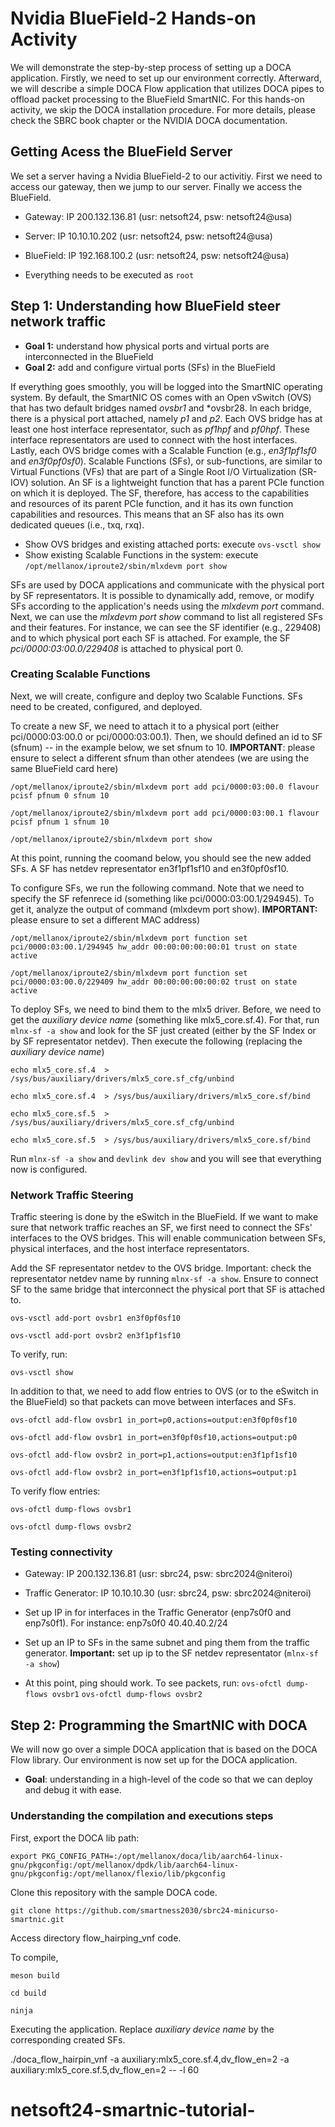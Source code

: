 # Nvidia BlueField-2 Hands-on Activity

We will demonstrate the step-by-step process of setting up a DOCA application. Firstly, we need to set up our environment correctly. Afterward, we will describe a simple DOCA Flow application that utilizes DOCA pipes to offload packet processing to the BlueField SmartNIC. For this hands-on activity, we skip the DOCA installation procedure. For more details, please check the SBRC book chapter or the NVIDIA DOCA documentation.  

## Getting Acess the BlueField Server

We set a server having a Nvidia BlueField-2 to our activitiy. First we need to access our gateway, then we jump to our server. Finally we access the BlueField. 
- Gateway: IP 200.132.136.81 (usr: netsoft24, psw: netsoft24@usa)
- Server: IP 10.10.10.202 (usr: netsoft24, psw: netsoft24@usa)
- BlueField: IP 192.168.100.2 (usr: netsoft24, psw: netsoft24@usa)

- Everything needs to be executed as `root`

## Step 1: Understanding how BlueField steer network traffic

- **Goal 1:** understand how physical ports and virtual ports are interconnected in the BlueField
- **Goal 2:** add and configure virtual ports (SFs) in the BlueField
  
If everything goes smoothly, you will be logged into the SmartNIC operating system. By default, the SmartNIC OS comes with an Open vSwitch (OVS) that has two default bridges named *ovsbr1* and *ovsbr28. In each bridge, there is a physical port attached, namely *p1* and *p2*. Each OVS bridge has at least one host interface representator, such as *pf1hpf* and *pf0hpf*. These interface representators are used to connect with the host interfaces. Lastly, each OVS bridge comes with a Scalable Function (e.g., *en3f1pf1sf0* and *en3f0pf0sf0*). Scalable Functions (SFs), or sub-functions, are similar to Virtual Functions (VFs) that are part of a Single Root I/O Virtualization (SR-IOV) solution. An SF is a lightweight function that has a parent PCIe function on which it is deployed. The SF, therefore, has access to the capabilities and resources of its parent PCIe function, and it has its own function capabilities and resources. This means that an SF also has its own dedicated queues (i.e., txq, rxq).

- Show OVS bridges and existing attached ports: execute `ovs-vsctl show`
- Show existing Scalable Functions in the system: execute `/opt/mellanox/iproute2/sbin/mlxdevm port show` 

SFs are used by DOCA applications and communicate with the physical port by SF representators. It is possible to dynamically add, remove, or modify SFs according to the application's needs using the *mlxdevm port* command.  Next, we can use the *mlxdevm port show* command to list all registered SFs and their features. For instance, we can see the SF identifier (e.g., 229408) and to which physical port each SF is attached. For example, the SF *pci/0000:03:00.0/229408* is attached to physical port 0.

### Creating Scalable Functions

Next, we will create, configure and deploy two Scalable Functions. SFs need to be created, configured, and deployed. 

To create a new SF, we need to attach it to a physical port (either pci/0000:03:00.0 or pci/0000:03:00.1). Then, we should defined an id to SF (sfnum) -- in the example below, we set sfnum to 10. **IMPORTANT**: please ensure to select a different sfnum than other atendees (we are using the same BlueField card here)

`/opt/mellanox/iproute2/sbin/mlxdevm port add pci/0000:03:00.0 flavour pcisf pfnum 0 sfnum 10`

`/opt/mellanox/iproute2/sbin/mlxdevm port add pci/0000:03:00.1 flavour pcisf pfnum 1 sfnum 10`

`/opt/mellanox/iproute2/sbin/mlxdevm port show` 

At this point, running the coomand below, you should see the new added SFs. A SF has netdev representator en3f1pf1sf10 and en3f0pf0sf10.  

To configure SFs, we run the following command. Note that we need to specify the SF refenrece id (something like pci/0000:03:00.1/294945). To get it, analyze the output of command (mlxdevm port show).  **IMPORTANT:** please ensure to set a different MAC address)

`/opt/mellanox/iproute2/sbin/mlxdevm port function set pci/0000:03:00.1/294945 hw_addr 00:00:00:00:00:01 trust on state active`

`/opt/mellanox/iproute2/sbin/mlxdevm port function set pci/0000:03:00.0/229409 hw_addr 00:00:00:00:00:02 trust on state active`

To deploy SFs, we need to bind them to the mlx5 driver. Before, we need to get the *auxiliary device name* (something like mlx5_core.sf.4). For that, run `mlnx-sf -a show` and look for the SF just created (either by the SF Index or by SF representator netdev). Then execute the following (replacing the *auxiliary device name*)

`echo mlx5_core.sf.4  > /sys/bus/auxiliary/drivers/mlx5_core.sf_cfg/unbind`

`echo mlx5_core.sf.4  > /sys/bus/auxiliary/drivers/mlx5_core.sf/bind`

`echo mlx5_core.sf.5  > /sys/bus/auxiliary/drivers/mlx5_core.sf_cfg/unbind`

`echo mlx5_core.sf.5  > /sys/bus/auxiliary/drivers/mlx5_core.sf/bind`

Run `mlnx-sf -a show` and `devlink dev show` and you will see that everything now is configured. 

### Network Traffic Steering

Traffic steering is done by the eSwitch in the BlueField. If we want to make sure that network traffic reaches an SF, we first need to connect the SFs' interfaces to the OVS bridges. This will enable communication between SFs, physical interfaces, and the host interface representators.

Add the SF  representator netdev to the OVS bridge. Important: check the representator netdev name by running `mlnx-sf -a show`. Ensure to connect SF to the same bridge that interconnect the physical port that SF is attached to.

`ovs-vsctl add-port ovsbr1 en3f0pf0sf10`

`ovs-vsctl add-port ovsbr2 en3f1pf1sf10` 

To verify, run: 

`ovs-vsctl show` 

In addition to that, we need to add flow entries to OVS (or to the eSwitch in the BlueField) so that packets can move between interfaces and SFs.

`ovs-ofctl add-flow ovsbr1 in_port=p0,actions=output:en3f0pf0sf10`

`ovs-ofctl add-flow ovsbr1 in_port=en3f0pf0sf10,actions=output:p0`

`ovs-ofctl add-flow ovsbr2 in_port=p1,actions=output:en3f1pf1sf10`

`ovs-ofctl add-flow ovsbr2 in_port=en3f1pf1sf10,actions=output:p1`

To verify flow entries:

`ovs-ofctl dump-flows ovsbr1`

`ovs-ofctl dump-flows ovsbr2`

### Testing connectivity

- Gateway: IP 200.132.136.81 (usr: sbrc24, psw: sbrc2024@niteroi)
- Traffic Generator: IP 10.10.10.30 (usr: sbrc24, psw: sbrc2024@niteroi)

- Set up IP in for interfaces in the Traffic Generator (enp7s0f0 and enp7s0f1). For instance: enp7s0f0 40.40.40.2/24
- Set up an IP to SFs in the same subnet and ping them from the traffic generator. **Important:** set up ip to the SF netdev representator (`mlnx-sf -a show`)
 
- At this point, ping should work. To see packets, run:
`ovs-ofctl dump-flows ovsbr1`
`ovs-ofctl dump-flows ovsbr2`



## Step 2: Programming the SmartNIC with DOCA

We will now go over a simple DOCA application that is based on the DOCA Flow library. Our environment is now set up for the DOCA application.
- **Goal**: understanding in a high-level of the code so that we can deploy and debug it with ease.

### Understanding the compilation and executions steps

First, export the DOCA lib path:

`export PKG_CONFIG_PATH=:/opt/mellanox/doca/lib/aarch64-linux-gnu/pkgconfig:/opt/mellanox/dpdk/lib/aarch64-linux-gnu/pkgconfig:/opt/mellanox/flexio/lib/pkgconfig`

Clone this repository with the sample DOCA code. 

`git clone https://github.com/smartness2030/sbrc24-minicurso-smartnic.git`

Access directory flow_hairping_vnf code. 

To compile, 

`meson build`

`cd build`

`ninja`

Executing the application. Replace *auxiliary device name* by the corresponding created SFs. 

./doca_flow_hairpin_vnf -a auxiliary:mlx5_core.sf.4,dv_flow_en=2 -a auxiliary:mlx5_core.sf.5,dv_flow_en=2 -- -l 60

# netsoft24-smartnic-tutorial-
